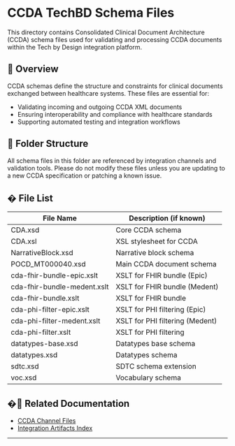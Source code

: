 # CCDA TechBD Schema Files

This directory contains Consolidated Clinical Document Architecture (CCDA) schema files used for validating and processing CCDA documents within the Tech by Design integration platform.

## 📄 Overview

CCDA schemas define the structure and constraints for clinical documents exchanged between healthcare systems. These files are essential for:
- Validating incoming and outgoing CCDA XML documents
- Ensuring interoperability and compliance with healthcare standards
- Supporting automated testing and integration workflows

## 📁 Folder Structure

All schema files in this folder are referenced by integration channels and validation tools. Please do not modify these files unless you are updating to a new CCDA specification or patching a known issue.

## � File List

| File Name                      | Description (if known)                |
|------------------------------- |---------------------------------------|
| CDA.xsd                        | Core CCDA schema                      |
| CDA.xsl                        | XSL stylesheet for CCDA               |
| NarrativeBlock.xsd             | Narrative block schema                |
| POCD_MT000040.xsd              | Main CCDA document schema             |
| cda-fhir-bundle-epic.xslt      | XSLT for FHIR bundle (Epic)           |
| cda-fhir-bundle-medent.xslt    | XSLT for FHIR bundle (Medent)         |
| cda-fhir-bundle.xslt           | XSLT for FHIR bundle                  |
| cda-phi-filter-epic.xslt       | XSLT for PHI filtering (Epic)         |
| cda-phi-filter-medent.xslt     | XSLT for PHI filtering (Medent)       |
| cda-phi-filter.xslt            | XSLT for PHI filtering                |
| datatypes-base.xsd             | Datatypes base schema                 |
| datatypes.xsd                  | Datatypes schema                      |
| sdtc.xsd                       | SDTC schema extension                 |
| voc.xsd                        | Vocabulary schema                     |


## �🔗 Related Documentation

- [CCDA Channel Files](../ccda-techbd-channel-files/README.md)
- [Integration Artifacts Index](../../README.md)

---
